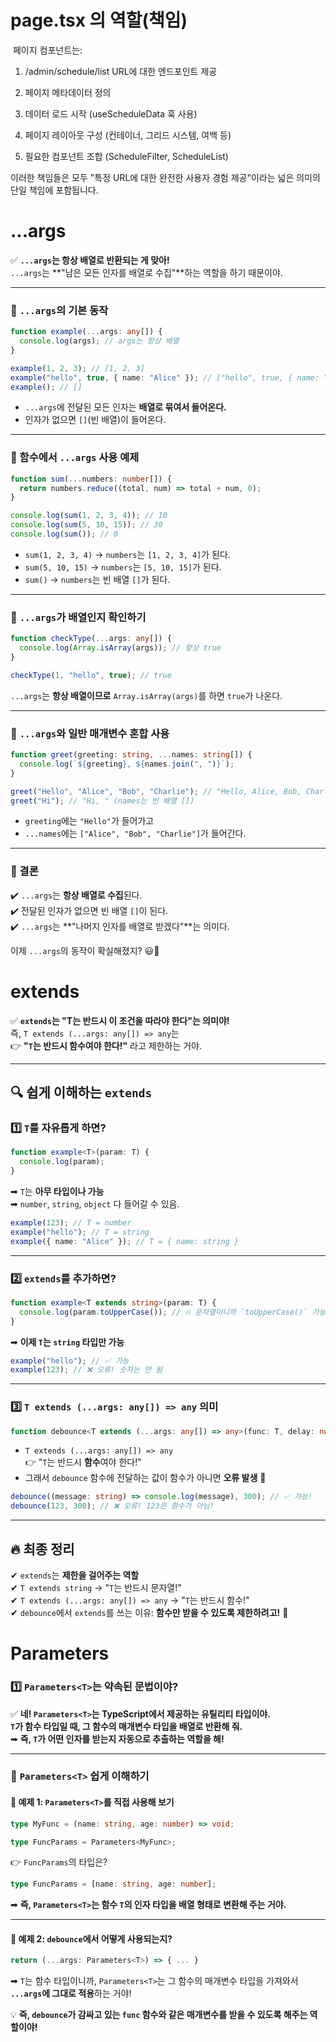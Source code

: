 # page.tsx 의 역할(책임)

 페이지 컴포넌트는:

1. /admin/schedule/list URL에 대한 엔드포인트 제공

2. 페이지 메타데이터 정의

3. 데이터 로드 시작 (useScheduleData 훅 사용)

4. 페이지 레이아웃 구성 (컨테이너, 그리드 시스템, 여백 등)

5. 필요한 컴포넌트 조합 (ScheduleFilter, ScheduleList)

이러한 책임들은 모두 "특정 URL에 대한 완전한 사용자 경험 제공"이라는 넓은 의미의 단일 책임에 포함됩니다.

# ...args 

✅ **`...args`는 항상 배열로 반환되는 게 맞아!**  
`...args`는 **"남은 모든 인자를 배열로 수집"**하는 역할을 하기 때문이야.

---

### **📌 `...args`의 기본 동작**

```ts
function example(...args: any[]) {
  console.log(args); // args는 항상 배열
}

example(1, 2, 3); // [1, 2, 3]
example("hello", true, { name: "Alice" }); // ["hello", true, { name: "Alice" }]
example(); // []
```

- `...args`에 전달된 모든 인자는 **배열로 묶여서 들어온다.**
- 인자가 없으면 `[]`(빈 배열)이 들어온다.

---

### **📌 함수에서 `...args` 사용 예제**

```ts
function sum(...numbers: number[]) {
  return numbers.reduce((total, num) => total + num, 0);
}

console.log(sum(1, 2, 3, 4)); // 10
console.log(sum(5, 10, 15)); // 30
console.log(sum()); // 0
```

- `sum(1, 2, 3, 4)` → `numbers`는 `[1, 2, 3, 4]`가 된다.
- `sum(5, 10, 15)` → `numbers`는 `[5, 10, 15]`가 된다.
- `sum()` → `numbers`는 빈 배열 `[]`가 된다.

---

### **📌 `...args`가 배열인지 확인하기**

```ts
function checkType(...args: any[]) {
  console.log(Array.isArray(args)); // 항상 true
}

checkType(1, "hello", true); // true
```

`...args`는 **항상 배열이므로** `Array.isArray(args)`를 하면 `true`가 나온다.

---

### **📌 `...args`와 일반 매개변수 혼합 사용**

```ts
function greet(greeting: string, ...names: string[]) {
  console.log(`${greeting}, ${names.join(", ")}`);
}

greet("Hello", "Alice", "Bob", "Charlie"); // "Hello, Alice, Bob, Charlie"
greet("Hi"); // "Hi, " (names는 빈 배열 [])
```

- `greeting`에는 `"Hello"`가 들어가고
- `...names`에는 `["Alice", "Bob", "Charlie"]`가 들어간다.

---

### **🚀 결론**

✔️ `...args`는 **항상 배열로 수집**된다.  
✔️ 전달된 인자가 없으면 빈 배열 `[]`이 된다.  
✔️ `...args`는 **"나머지 인자를 배열로 받겠다"**는 의미다.

이제 `...args`의 동작이 확실해졌지? 😃🚀

# extends

✅ **`extends`는 "T는 반드시 이 조건을 따라야 한다"는 의미야!**  
즉, `T extends (...args: any[]) => any`는  
👉 **"`T`는 반드시 함수여야 한다!"** 라고 제한하는 거야.

---

## 🔍 **쉽게 이해하는 `extends`**

### 1️⃣ `T`를 자유롭게 하면?

```ts
function example<T>(param: T) {
  console.log(param);
}
```

➡ `T`는 **아무 타입이나 가능**  
➡ `number`, `string`, `object` 다 들어갈 수 있음.

```ts
example(123); // T = number
example("hello"); // T = string
example({ name: "Alice" }); // T = { name: string }
```

---

### 2️⃣ `extends`를 추가하면?

```ts
function example<T extends string>(param: T) {
  console.log(param.toUpperCase()); // 🔥 문자열이니까 `toUpperCase()` 가능!
}
```

➡ **이제 `T`는 `string` 타입만 가능**

```ts
example("hello"); // ✅ 가능
example(123); // ❌ 오류! 숫자는 안 됨
```

---

### 3️⃣ **`T extends (...args: any[]) => any` 의미**

```ts
function debounce<T extends (...args: any[]) => any>(func: T, delay: number) { ... }
```

- `T extends (...args: any[]) => any`  
    👉 "`T`는 반드시 **함수**여야 한다!"
- 그래서 `debounce` 함수에 전달하는 값이 함수가 아니면 **오류 발생** 🚨

```ts
debounce((message: string) => console.log(message), 300); // ✅ 가능!
debounce(123, 300); // ❌ 오류! 123은 함수가 아님!
```

---

## 🔥 **최종 정리**

✔ `extends`는 **제한을 걸어주는 역할**  
✔ `T extends string` → "`T`는 반드시 문자열!"  
✔ `T extends (...args: any[]) => any` → "`T`는 반드시 함수!"  
✔ `debounce`에서 `extends`를 쓰는 이유: **함수만 받을 수 있도록 제한하려고!** 🚀

# Parameters<T>

### **1️⃣ `Parameters<T>`는 약속된 문법이야?**

✅ **네! `Parameters<T>`는 TypeScript에서 제공하는 유틸리티 타입이야.**  
**`T`가 함수 타입일 때, 그 함수의 매개변수 타입을 배열로 반환해 줘.**  
➡ **즉, `T`가 어떤 인자를 받는지 자동으로 추출하는 역할을 해!**

---

### **📌 `Parameters<T>` 쉽게 이해하기**

#### **📌 예제 1: `Parameters<T>`를 직접 사용해 보기**

```ts
type MyFunc = (name: string, age: number) => void;

type FuncParams = Parameters<MyFunc>;
```

👉 `FuncParams`의 타입은?

```ts
type FuncParams = [name: string, age: number];
```

➡ **즉, `Parameters<T>`는 함수 `T`의 인자 타입을 배열 형태로 변환해 주는 거야.**

---

#### **📌 예제 2: `debounce`에서 어떻게 사용되는지?**

```ts
return (...args: Parameters<T>) => { ... }
```

➡ `T`는 함수 타입이니까, `Parameters<T>`는 그 함수의 매개변수 타입을 가져와서 **`...args`에 그대로 적용**하는 거야!

💡 **즉, `debounce`가 감싸고 있는 `func` 함수와 같은 매개변수를 받을 수 있도록 해주는 역할이야!**



#